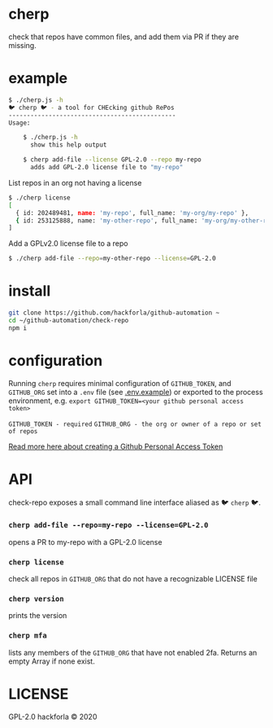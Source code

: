 # cherp
check that repos have common files, and add them via PR if they are missing.

# example
```bash
$ ./cherp.js -h
🐦 cherp 🐦 - a tool for CHEcking github RePos
----------------------------------------------
Usage:

    $ ./cherp.js -h
      show this help output

    $ cherp add-file --license GPL-2.0 --repo my-repo
      adds add GPL-2.0 license file to "my-repo"
```

List repos in an org not having a license
```bash
$ ./cherp license
[
  { id: 202489481, name: 'my-repo', full_name: 'my-org/my-repo' },
  { id: 253125888, name: 'my-other-repo', full_name: 'my-org/my-other-repo' }
]
```

Add a GPLv2.0 license file to a repo
```bash
$ ./cherp add-file --repo=my-other-repo --license=GPL-2.0
```

# install
```bash
git clone https://github.com/hackforla/github-automation ~
cd ~/github-automation/check-repo
npm i
```

# configuration
Running `cherp` requires minimal configuration of `GITHUB_TOKEN`, and `GITHUB_ORG` set into a `.env` file
(see [.env.example](.env.example))
or exported to the process environment, e.g. `export GITHUB_TOKEN=<your github
personal access token>`

`GITHUB_TOKEN - required`
`GITHUB_ORG - the org or owner of a repo or set of repos`

[Read more here about creating a Github Personal Access
Token](https://github.com/settings/tokens)

# API
check-repo exposes a small command line interface aliased as :bird: `cherp` :bird:.

### `cherp add-file --repo=my-repo --license=GPL-2.0`
opens a PR to my-repo with a GPL-2.0 license

### `cherp license`
check all repos in `GITHUB_ORG` that do not have a recognizable LICENSE file

### `cherp version`
prints the version

### `cherp mfa`
lists any members of the `GITHUB_ORG` that have not enabled 2fa. Returns an
empty Array if none exist.

# LICENSE
GPL-2.0
hackforla © 2020
